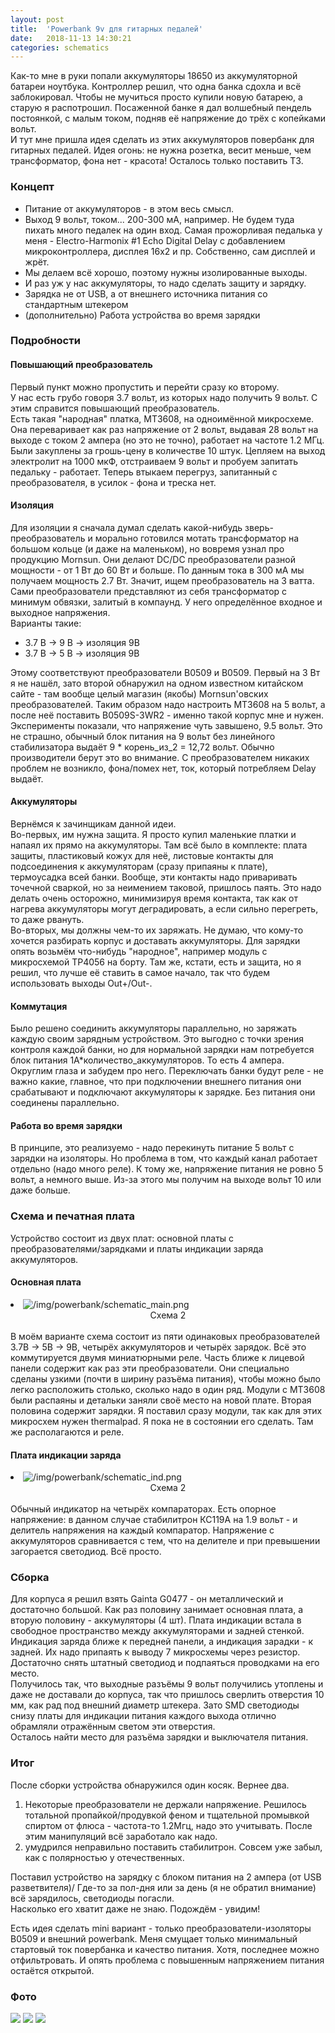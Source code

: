 ```yaml
---
layout: post
title:  'Powerbank 9v для гитарных педалей'
date:   2018-11-13 14:30:21
categories: schematics
---
```

<div class="modal fade" id="myModal" tabindex="-1" role="dialog" aria-labelledby="myModalLabel" aria-hidden="true">
      <div class="modal-dialog">
        <div class="modal-content">
		<center>
          <div class="modal-body">               
          </div>
		</center>
        </div><!-- /.modal-content -->
      </div><!-- /.modal-dialog -->
    </div><!-- /.modal -->

<div class="thumbnails">
</div>

Как-то мне в руки попали аккумуляторы 18650 из аккумуляторной батареи ноутбука. Контроллер решил, что одна банка сдохла и всё заблокировал. Чтобы не мучиться просто купили новую батарею, а старую я распотрошил.   Посаженной банке я дал волшебный пендель постоянкой, с малым током, подняв её напряжение до трёх с копейками вольт.  
И тут мне пришла идея сделать из этих аккумуляторов повербанк для гитарных педалей. Идея огонь: не нужна розетка, весит меньше, чем трансформатор, фона нет - красота! Осталось только поставить ТЗ.  

### Концепт

* Питание от аккумуляторов - в этом весь смысл.  
* Выход 9 вольт, током... 200-300 мА, например. Не будем туда пихать много педалек на один вход. Самая прожорливая педалька у меня - Electro-Harmonix #1 Echo Digital Delay с добавлением микроконтроллера, дисплея 16x2 и пр. Собственно, сам дисплей и жрёт.  
* Мы делаем всё хорошо, поэтому нужны изолированные выходы.  
* И раз уж у нас аккумуляторы, то надо сделать защиту и зарядку.  
* Зарядка не от USB, а от внешнего источника питания со стандартным штекером
* (дополнительно) Работа устройства во время зарядки

### Подробности

#### Повышающий преобразователь
Первый пункт можно пропустить и перейти сразу ко второму.  
У нас есть грубо говоря 3.7 вольт, из которых надо получить 9 вольт. С этим справится повышающий преобразователь.  
Есть такая "народная" платка, MT3608, на одноимённой микросхеме. Она переваривает как раз напряжение от 2 вольт, выдавая 28 вольт на выходе с током 2 ампера (но это не точно), работает на частоте 1.2 МГц.  
Были закуплены за грошь-цену в количестве 10 штук. Цепляем на выход электролит на 1000 мкФ, отстраиваем 9 вольт и пробуем запитать педальку - работает. Теперь втыкаем перегруз, запитанный с преобразователя, в усилок - фона и треска нет.  

#### Изоляция
Для изоляции я сначала думал сделать какой-нибудь зверь-преобразователь и морально готовился мотать трансформатор на большом кольце (и даже на маленьком), но вовремя узнал про продукцию Mornsun. Они делают DC/DC преобразователи разной мощности - от 1 Вт до 60 Вт и больше. По данным тока в 300 мА мы получаем мощность 2.7 Вт. Значит, ищем преобразователь на 3 ватта. Сами преобразователи представляют из себя трансформатор с минимум обвязки, залитый в компаунд. У него определённое входное и выходное напряжения.  
Варианты такие:  
* 3.7 В -> 9 В -> изоляция 9В  
* 3.7 В -> 5 В -> изоляция 9В  

Этому соответствуют преобразователи B0509 и B0509. Первый на 3 Вт я не нашёл, зато второй обнаружил на одном известном китайском сайте - там вообще целый магазин (якобы) Mornsun'овских преобразователей. Таким образом надо настроить MT3608 на 5 вольт, а после неё поставить B0509S-3WR2 - именно такой корпус мне и нужен. Эксперименты показали, что напряжение чуть завышено, 9.5 вольт. Это не страшно, обычный блок питания на 9 вольт без линейного стабилизатора выдаёт 9 * корень_из_2 = 12,72 вольт. Обычно производители берут это во внимание. С преобразователем никаких проблем не возникло, фона/помех нет, ток, который потребляем Delay выдаёт.  

#### Аккумуляторы
Вернёмся к зачинщикам данной идеи.  
Во-первых, им нужна защита. Я просто купил маленькие платки и напаял их прямо на аккумуляторы. Там всё было в комплекте: плата защиты, пластиковый кожух для неё, листовые контакты для подсоединения к аккумуляторам (сразу припаяны к плате), термоусадка всей банки. Вообще, эти контакты надо приваривать точечной сваркой, но за неимением таковой, пришлось паять. Это надо делать очень осторожно, минимизируя время контакта, так как от нагрева аккумуляторы могут деградировать, а если сильно перегреть, то даже рвануть.  
Во-вторых, мы должны чем-то их заряжать. Не думаю, что кому-то хочется разбирать корпус и доставать аккумуляторы. Для зарядки опять возьмём что-нибудь "народное", например модуль с микросхемой TP4056 на борту. Там же, кстати, есть и защита, но я решил, что лучше её ставить в самое начало, так что будем использовать выходы Out+/Out-.  

#### Коммутация
Было решено соединить аккумуляторы параллельно, но заряжать каждую своим зарядным устройством. Это выгодно с точки зрения контроля каждой банки, но для нормальной зарядки нам потребуется блок питания 1А*количество_аккумуляторов. То есть 4 ампера. Округлим глаза и забудем про него. Переключать банки будут реле - не важно какие, главное, что при подключении внешнего питания они срабатывают и подключают аккумуляторы к зарядке. Без питания они соединены параллельно.  

#### Работа во время зарядки
В принципе, это реализуемо - надо перекинуть питание 5 вольт с зарядки на изоляторы. Но проблема в том, что каждый канал работает отдельно (надо много реле). К тому же, напряжение питания не ровно 5 вольт, а немного выше. Из-за этого мы получим на выходе вольт 10 или даже больше. 

### Схема и печатная плата

Устройство состоит из двух плат: основной платы с преобразователями/зарядками и платы индикации заряда аккумуляторов.  

#### Основная плата
<div class="thumbnails">
	<li class="tmb">
	<span class="thumbnail" role="button" tabindex="0" style="cursor: pointer;">
      <img src="/img/powerbank/schematic_main_preview.png" alt="/img/powerbank/schematic_main.png" class="img-thumbnail"><br>
	  <center>Схема 2</center>
	</span>
   	</li>
</div>
<br>
В моём варианте схема состоит из пяти одинаковых преобразователей 3.7В -> 5В -> 9В, четырёх аккумуляторов и четырёх зарядок. Всё это коммутируется двумя миниатюрными реле.  
Часть ближе к лицевой панели содержит как раз эти преобразователи. Они специально сделаны узкими (почти в ширину разъёма питания), чтобы можно было легко расположить столько, сколько надо в один ряд. Модули с MT3608 были распаяны и детальки заняли своё место на новой плате.  
Вторая половина содержит зарядки. Я поставил сразу модули, так как для этих микросхем нужен thermalpad. Я пока не в состоянии его сделать. Там же располагаются и реле.  

#### Плата индикации заряда
<div class="thumbnails">
	<li class="tmb">
	<span class="thumbnail" role="button" tabindex="0" style="cursor: pointer;">
      <img src="/img/powerbank/schematic_ind_preview.png" alt="/img/powerbank/schematic_ind.png" class="img-thumbnail"><br>
	  <center>Схема 2</center>
	</span>
   	</li>
</div>
<br>
Обычный индикатор на четырёх компараторах. Есть опорное напряжение: в данном случае стабилитрон КС119А на 1.9 вольт - и делитель напряжения на каждый компаратор. Напряжение с аккумуляторов сравнивается с тем, что на делителе и при превышении загорается светодиод. Всё просто.  

### Сборка
Для корпуса я решил взять Gainta G0477 - он металлический и достаточно большой. Как раз половину занимает основная плата, а вторую половину - аккумуляторы (4 шт). Плата индикации встала в свободное пространство между аккумуляторами и задней стенкой.  
Индикация заряда ближе к передней панели, а индикация зарадки - к задней. Их надо припаять к выводу 7 микросхемы через резистор. Достаточно снять штатный светодиод и подпаяться проводками на его место.  
Получилось так, что выходные разъёмы 9 вольт получились утоплены и даже не доставали до корпуса, так что пришлось сверлить отверстия 10 мм, как рад под внешний диаметр штекера. Зато SMD светодиоды снизу платы для индикации питания каждого выхода отлично обрамляли отражённым светом эти отверстия.  
Осталось найти место для разъёма зарядки и выключателя питания.  

### Итог

После сборки устройства обнаружился один косяк. Вернее два.  
1) Некоторые преобразователи не держали напряжение. Решилось тотальной пропайкой/продувкой феном и тщательной промывкой спиртом от флюса - частота-то 1.2Мгц, надо это учитывать. После этим манипуляций всё заработало как надо.  
2) умудрился неправильно поставить стабилитрон. Совсем уже забыл, как с полярностью у отечественных.  

Поставил устройство на зарядку с блоком питания на 2 ампера (от USB разветвителя)/ Где-то за пол-дня или за день (я не обратил внимание) всё зарядилось, светодиоды погасли.  
Насколько его хватит даже не знаю. Подождём - увидим!  

Есть идея сделать mini вариант - только преобразователи-изоляторы B0509 и внешний powerbank. Меня смущает только минимальный стартовый ток повербанка и качество питания. Хотя, последнее можно отфильтровать. И опять проблема с повышенным напряжением питания остаётся открытой.  

### Фото

<div class="fotorama"
	data-nav="thumbs"
	data-allowfullscreen="true"
	data-keyboard="true"
	data-width="50%"
	data-minwidth="720"
	data-maxwidth="1280"
	data-minheight="405"
    data-maxheight="100%">
	<a href="/img/powerbank/DSC_0005.JPG" data-caption="1"><img src="/img/powerbank/DSC_0005_preview.JPG"></a>
	<a href="/img/powerbank/DSC_0007.JPG" data-caption="2"><img src="/img/powerbank/DSC_0007_preview.JPG"></a>
	<a href="/img/powerbank/DSC_0008.JPG" data-caption="3"><img src="/img/powerbank/DSC_0008_preview.JPG"></a>
</div>